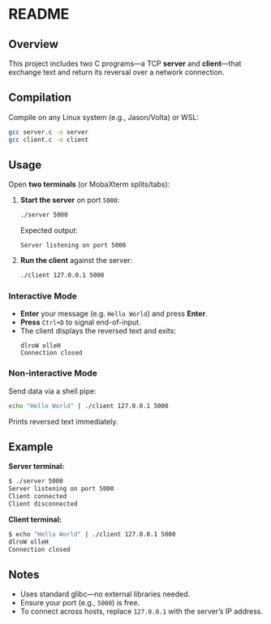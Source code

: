 # README

## Overview

This project includes two C programs—a TCP **server** and **client**—that exchange text and return its reversal over a network connection.

## Compilation

Compile on any Linux system (e.g., Jason/Volta) or WSL:

```bash
gcc server.c -o server
gcc client.c -o client
```

## Usage

Open **two terminals** (or MobaXterm splits/tabs):

1. **Start the server** on port `5000`:
   ```bash
   ./server 5000
   ```
   Expected output:
   ```
   Server listening on port 5000
   ```

2. **Run the client** against the server:
   ```bash
   ./client 127.0.0.1 5000
   ```

### Interactive Mode

- **Enter** your message (e.g. `Hello World`) and press **Enter**.  
- **Press** `Ctrl+D` to signal end-of-input.  
- The client displays the reversed text and exits:
  ```
  dlroW olleH
  Connection closed
  ```

### Non‑interactive Mode

Send data via a shell pipe:
```bash
echo "Hello World" | ./client 127.0.0.1 5000
```
Prints reversed text immediately.

## Example

**Server terminal:**
```bash
$ ./server 5000
Server listening on port 5000
Client connected
Client disconnected
```

**Client terminal:**
```bash
$ echo "Hello World" | ./client 127.0.0.1 5000
dlroW olleH
Connection closed
```

## Notes
- Uses standard glibc—no external libraries needed.  
- Ensure your port (e.g., `5000`) is free.  
- To connect across hosts, replace `127.0.0.1` with the server’s IP address.
